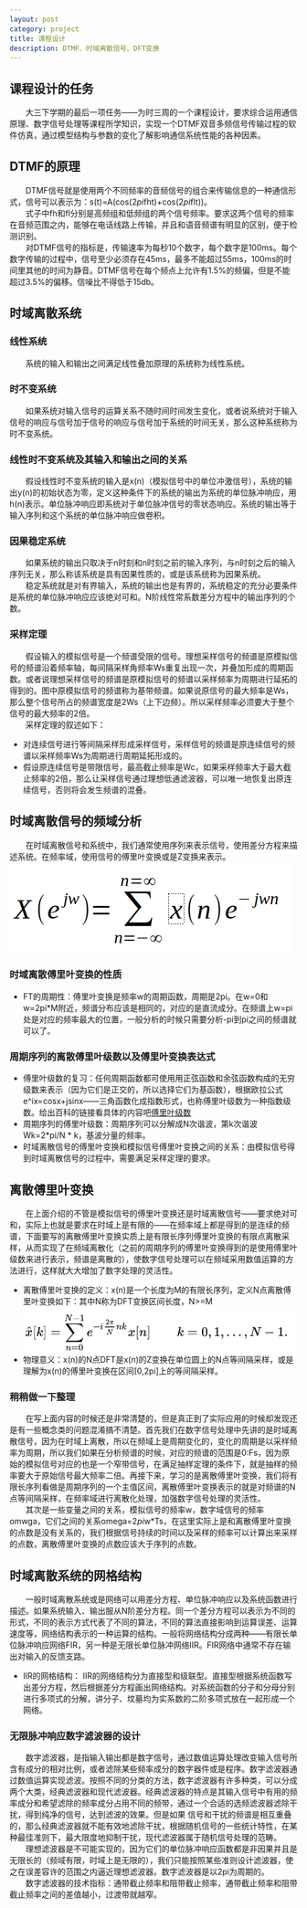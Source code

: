 ```yaml
---
layout: post
category: project
title: 课程设计
description: DTMF、时域离散信号、DFT变换
---
```


## 课程设计的任务
　　大三下学期的最后一项任务——为时三周的一个课程设计，要求综合运用通信原理、数字信号处理等课程所学知识，实现一个DTMF双音多频信号传输过程的软件仿真，通过模型结构与参数的变化了解影响通信系统性能的各种因素。

## DTMF的原理
　　DTMF信号就是使用两个不同频率的音频信号的组合来传输信息的一种通信形式，信号可以表示为：s(t)=A(cos(2*pi*fht)+cos(2*pi*flt))。<br>
　　式子中fh和fl分别是高频组和低频组的两个信号频率。要求这两个信号的频率在音频范围之内，能够在电话线路上传输，并且和语音频谱有明显的区别，便于检测识别。<br>
　　对DTMF信号的指标是，传输速率为每秒10个数字，每个数字是100ms。每个数字传输的过程中，信号至少必须存在45ms，最多不能超过55ms，100ms的时间里其他的时间为静音。DTMF信号在每个频点上允许有1.5%的频偏，但是不能超过3.5%的偏移。信噪比不得低于15db。

## 时域离散系统
### 线性系统
　　系统的输入和输出之间满足线性叠加原理的系统称为线性系统。

### 时不变系统
　　如果系统对输入信号的运算关系不随时间时间发生变化，或者说系统对于输入信号的响应与信号加于信号的响应与信号加于系统的时间无关，那么这种系统称为时不变系统。

### 线性时不变系统及其输入和输出之间的关系
　　假设线性时不变系统的输入是x(n)（模拟信号中的单位冲激信号），系统的输出y(n)的初始状态为零，定义这种条件下的系统的输出为系统的单位脉冲响应，用h(n)表示。单位脉冲响应即系统对于单位脉冲信号的零状态响应。系统的输出等于输入序列和这个系统的单位脉冲响应做卷积。

### 因果稳定系统
　　如果系统的输出只取决于n时刻和n时刻之前的输入序列，与n时刻之后的输入序列无关，那么称该系统是具有因果性质的，或是该系统称为因果系统。<br>
　　稳定系统就是对有界输入，系统的输出也是有界的，系统稳定的充分必要条件是系统的单位脉冲响应应该绝对可和。N阶线性常系数差分方程中的输出序列的个数。

### 采样定理
　　假设输入的模拟信号是一个频谱受限的信号。理想采样信号的频谱是原模拟信号的频谱沿着频率轴，每间隔采样角频率Ws重复出现一次，并叠加形成的周期函数。或者说理想采样信号的频谱是原模拟信号的频谱以采样频率为周期进行延拓的得到的。图中原模拟信号的频谱称为基带频谱。如果说原信号的最大频率是Ws，那么整个信号所占的频谱宽度是2Ws（上下边频）。所以采样频率必须要大于整个信号的最大频率的2倍。<br>
　　采样定理的叙述如下：
- 对连续信号进行等间隔采样形成采样信号，采样信号的频谱是原连续信号的频谱以采样频率Ws为周期进行周期延拓形成的。
- 假设原连续信号是带限信号，最高截止频率是Wc，如果采样频率大于最大截止频率的2倍，那么让采样信号通过理想低通滤波器，可以唯一地恢复出原连续信号，否则将会发生频谱的混叠。

## 时域离散信号的频域分析
　　在时域离散信号和系统中，我们通常使用序列来表示信号，使用差分方程来描述系统。在频率域，使用信号的傅里叶变换或是Z变换来表示。
![](/downloads/离散傅里叶变换.png)

### 时域离散傅里叶变换的性质
- FT的周期性：傅里叶变换是频率w的周期函数，周期是2pi。在w=0和w=2pi*M附近，频谱分布应该是相同的，对应的是直流成分。在频谱上w=pi处是对应的频率最大的位置，一般分析的时候只需要分析-pi到pi之间的频谱就可以了。
 
### 周期序列的离散傅里叶级数以及傅里叶变换表达式
- 傅里叶级数的复习：任何周期函数都可使用用正弦函数和余弦函数构成的无穷级数来表示（因为它们是正交的，所以选择它们为基函数），根据欧拉公式e^ix=cosx+jsinx——三角函数化成指数形式，也称傅里叶级数为一种指数级数。给出百科的链接看具体的内容吧[傅里叶级数](https://baike.baidu.com/item/%E5%82%85%E9%87%8C%E5%8F%B6%E7%BA%A7%E6%95%B0)<br>
- 周期序列的傅里叶级数：周期序列可以分解成N次谐波，第k次谐波Wk=2*pi/N * k，基波分量的频率。
- 时域离散信号的傅里叶变换和模拟信号傅里叶变换之间的关系：由模拟信号得到时域离散信号的过程中，需要满足采样定理的要求。

## 离散傅里叶变换
　　在上面介绍的不管是模拟信号的傅里叶变换还是时域离散信号——要求绝对可和，实际上也就是要求在时域上是有限的——在频率域上都是得到的是连续的频谱，下面要写的离散傅里叶变换实质上是有限长序列傅里叶变换的有限点离散采样，从而实现了在频域离散化（之前的周期序列的傅里叶变换得到的是使用傅里叶级数来进行表示，频谱是离散的），使数字信号处理可以在频域采用数值运算的方法进行，这样就大大增加了数字处理的灵活性。
- 离散傅里叶变换的定义：x(n)是一个长度为M的有限长序列，定义N点离散傅里叶变换如下：其中N称为DFT变换区间长度，N>=M
![](/downloads/DFT.png)
- 物理意义：x(n)的N点DFT是x(n)的Z变换在单位圆上的N点等间隔采样，或是理解为x(n)的傅里叶变换在区间[0,2pi]上的等间隔采样。

### 稍稍做一下整理
　　在写上面内容的时候还是非常清楚的，但是真正到了实际应用的时候却发现还是有一些概念类的问题混淆搞不清楚。首先我们在数字信号处理中先讲的是时域离散信号，因为在时域上离散，所以在频域上是周期变化的，变化的周期是以采样频率为周期，所以我们如果在分析频谱的时候，对应的频谱的范围是0:Fs，因为原始的模拟信号对应的也是一个窄带信号，在满足抽样定理的条件下，就是抽样的频率要大于原始信号最大频率二倍。再接下来，学习的是离散傅里叶变换，我们将有限长序列看做是周期序列的一个主值区间，离散傅里叶变换表示的就是对频谱的N点等间隔采样，在频率域进行离散化处理，加强数字信号处理的灵活性。<br>
　　其次是一些变量之间的关系，模拟信号的频率w，数字域信号的频率omwga，它们之间的关系omega=2*pi*w*Ts，在这里实际上是和离散傅里叶变换的点数是没有关系的，我们根据信号持续的时间以及采样的频率可以计算出来采样的点数，离散傅里叶变换的点数应该大于序列的点数。

## 时域离散系统的网格结构
　　一般时域离散系统或是网络可以用差分方程、单位脉冲响应以及系统函数进行描述。如果系统输入、输出服从N阶差分方程。同一个差分方程可以表示为不同的形式，不同的表示方式代表了不同的算法，不同的算法直接影响到运算误差、运算速度等，网络结构表示的一种运算的结构。一般将网络结构分成两种——有限长单位脉冲响应网络FIR，另一种是无限长单位脉冲网络IIR。FIR网络中通常不存在输出对输入的反馈支路。
- IIR的网格结构： IIR的网络结构分为直接型和级联型。直接型根据系统函数写出差分方程，然后根据差分方程画出网络结构。对系统函数的分子和分母分别进行多项式的分解，讲分子、坟墓均为实系数的二阶多项式放在一起形成一个网络。

### 无限脉冲响应数字滤波器的设计
　　数字滤波器，是指输入输出都是数字信号，通过数值运算处理改变输入信号所含有成分的相对比例，或者滤除某些频率成分的数字器件或是程序。数字滤波器通过数值运算实现滤波。按照不同的分类的方法，数字滤波器有许多种类，可以分成两个大类，经典滤波器和现代滤波器。经典滤波器的特点是其输入信号中有用的频率成分和希望滤除的频率成分占用不同的频带，通过一个合适的选频滤波器滤除干扰，得到纯净的信号，达到滤波的效果。但是如果 信号和干扰的频谱是相互重叠的，那么经典滤波器就不能有效地滤除干扰，根据随机信号的一些统计特性，在某种最佳准则下，最大限度地抑制干扰，现代滤波器属于随机信号处理的范畴。<br>
　　理想滤波器是不可能实现的，因为它们的单位脉冲响应函数都是非因果并且是无限长的（频域有限，时域上是无限的），我们只能按照某些准则设计滤波器，使之在误差容许的范围之内逼近理想滤波器。数字滤波器是以2pi为周期的。<br>
　　数字滤波器的技术指标：通带截止频率和阻带截止频率，通带截止频率和阻带截止频率之间的差值越小，过渡带就越窄。